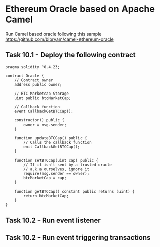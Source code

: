 # Ethereum Oracle based on Apache Camel

Run Camel based oracle following this sample
https://github.com/bibryam/camel-ethereum-oracle

## Task 10.1 - Deploy the following contract
```
pragma solidity ^0.4.23;

contract Oracle {
    // Contract owner
    address public owner;

    // BTC Marketcap Storage
    uint public btcMarketCap;

    // Callback function
    event CallbackGetBTCCap();

    constructor() public {
        owner = msg.sender;
    }

    function updateBTCCap() public {
        // Calls the callback function
        emit CallbackGetBTCCap();
    }

    function setBTCCap(uint cap) public {
        // If it isn't sent by a trusted oracle
        // a.k.a ourselves, ignore it
        require(msg.sender == owner);
        btcMarketCap = cap;
    }

    function getBTCCap() constant public returns (uint) {
        return btcMarketCap;
    }
}
```

## Task 10.2 - Run event listener

## Task 10.2 - Run event triggering transactions
